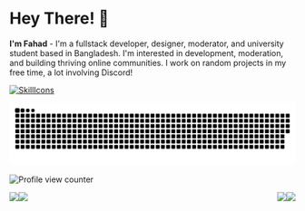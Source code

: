 # Hey There! 👋
**I'm Fahad** - I'm a fullstack developer, designer, moderator, and university student based in Bangladesh. I'm interested in development, moderation, and building thriving online communities. I work on random projects in my free time, a lot involving Discord!

[![SkillIcons](https://skillicons.dev/icons?i=py,js,vscode,stackoverflow,powershell,django,discord,html,css,github,git,linux,gitlab,regex,xd,workers,wordpress,visualstudio,unreal,unity,twitter,sqlite,raspberrypi,pr,ps,netlify,matlab,linkedin,instagram,ai,heroku,githubactions,figma,dotnet,codepen,bash,androidstudio)](https://skillicons.dev)<br/>

<picture>
  <source media="(prefers-color-scheme: dark)" srcset="https://raw.githubusercontent.com/FahadBinHussain/FahadBinHussain/output/github-contribution-grid-snake-dark.svg">
  <source media="(prefers-color-scheme: light)" srcset="https://raw.githubusercontent.com/FahadBinHussain/FahadBinHussain/output/github-contribution-grid-snake.svg">
  <img alt="github contribution grid snake animation" src="https://raw.githubusercontent.com/FahadBinHussain/FahadBinHussain/output/github-contribution-grid-snake.svg">
</picture>

![Profile view counter](https://komarev.com/ghpvc/?username=fahadbinhussain&style=flat-square&color=blueviolet)

<div>
  <img height="170" align="left" src="https://github-readme-stats.vercel.app/api?username=fahadbinhussain&show_icons=true&theme=radical" />
  <img height="170" align="right" src="https://github-readme-stats.vercel.app/api/top-langs/?username=fahadbinhussain&theme=radical&layout=compact" />
  <img height="170" align="left" src="https://github-readme-streak-stats.herokuapp.com/?user=fahadbinhussain&theme=radical&date_format=M%20j[%2C%20Y]" />
  <img height="170" align="right" src="https://github-profile-trophy.vercel.app/?username=fahadbinhussain&theme=dracula&column=4" />
</div>

<!-- -->